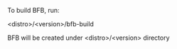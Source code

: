 To build BFB, run:

\<distro\>/\<version\>/bfb-build

BFB will be created under \<distro\>/\<version\> directory
